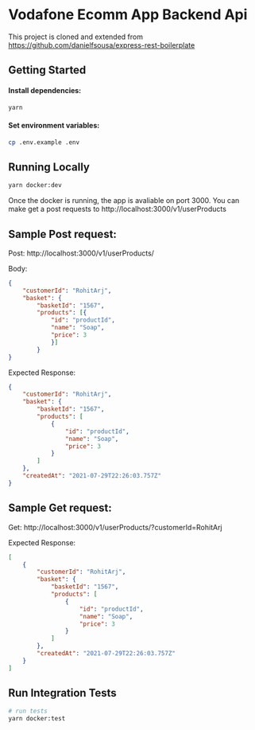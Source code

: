 # Vodafone Ecomm App Backend Api
This project is cloned and extended from https://github.com/danielfsousa/express-rest-boilerplate

## Getting Started

#### Install dependencies:

```bash
yarn
```

#### Set environment variables:

```bash
cp .env.example .env
```

## Running Locally

```bash
yarn docker:dev
```

Once the docker is running, the app is avaliable on port 3000. You can make get a post requests to 
http://localhost:3000/v1/userProducts

## Sample Post request:

Post: http://localhost:3000/v1/userProducts/

Body: 

```json
{
	"customerId": "RohitArj",
	"basket": {
		"basketId": "1567",
		"products": [{
			"id": "productId",
			"name": "Soap",
			"price": 3
			}]
		}
}
```

Expected Response:

```json
{
    "customerId": "RohitArj",
    "basket": {
        "basketId": "1567",
        "products": [
            {
                "id": "productId",
                "name": "Soap",
                "price": 3
            }
        ]
    },
    "createdAt": "2021-07-29T22:26:03.757Z"
}

```

## Sample Get request:

Get: http://localhost:3000/v1/userProducts/?customerId=RohitArj

Expected Response: 

```json
[
    {
        "customerId": "RohitArj",
        "basket": {
            "basketId": "1567",
            "products": [
                {
                    "id": "productId",
                    "name": "Soap",
                    "price": 3
                }
            ]
        },
        "createdAt": "2021-07-29T22:26:03.757Z"
    }
]
```

## Run Integration Tests

```bash
# run tests
yarn docker:test
```
